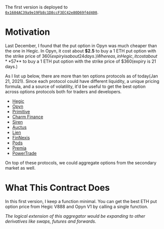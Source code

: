 The first version is deployed to [`0x1604AC39a9e19Fb8c1D8ccF3EC42e80D69f4d400`](https://etherscan.io/tx/0x404cf70bda1cca4e7519579c0e601b112eb88b29f2d0df5faa59f43c4ccb83ab).

# Motivation

Last December, I found that the put option in Opyn was much cheaper than the one in Hegic. In Opyn, it cost about **$2.5** to buy a 1 ETH put option with the strike price of $360(expiry is about 24days.) Whereas, in Hegic, it cost about **$57** to buy a 1 ETH put option with the strike price of $360(expiry is 21 days.)

As I list up below, there are more than ten options protocols as of today(Jan 21, 2021). Since each protocol could have different liquidity, a unique pricing formula, and a source of volatility, it'd be useful to get the best option across options protocols both for traders and developers.

- [Hegic](https://www.hegic.co/)
- [Opyn](https;//opyn.co)
- [Primitive](https://primitive.finance/)
- [Charm Finance](https://charm.fi/)
- [Siren](https://sirenmarkets.com/)
- [Auctus](https://app.auctus.org/)
- [Lien](https://lien.finance/)
- [FinNexis](https://finnexus.io/)
- [Pods](https://www.pods.finance/)
- [Premia](https://www.premia.finance/)
- [PowerTrade](https://power.trade/)

On top of these protocols, we could aggregate options from the secondary market as well.

# What This Contract Does

In this first version, I keep a function minimal. You can get the best ETH put option price from Hegic V888 and Opyn V1 by calling a single function.

_The logical extension of this aggregator would be expanding to other derivatives like swaps, futures and forwards._
